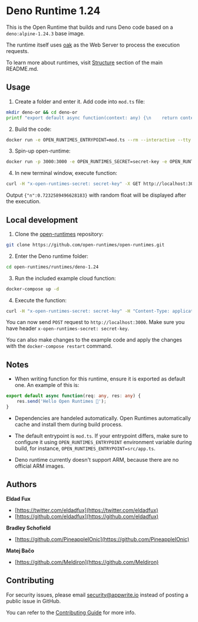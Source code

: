 # Deno Runtime 1.24

This is the Open Runtime that builds and runs Deno code based on a `deno:alpine-1.24.3` base image. 

The runtime itself uses [oak](https://deno.land/x/oak@v10.6.0) as the Web Server to process the execution requests.

To learn more about runtimes, visit [Structure](https://github.com/open-runtimes/open-runtimes#structure) section of the main README.md.

## Usage

1. Create a folder and enter it. Add code into `mod.ts` file:

```bash
mkdir deno-or && cd deno-or
printf "export default async function(context: any) {\n    return context.res.json({ n: Math.random() })\n}" > mod.ts
```

2. Build the code:

```bash
docker run -e OPEN_RUNTIMES_ENTRYPOINT=mod.ts --rm --interactive --tty --volume $PWD:/usr/code openruntimes/deno:v3-1.24 sh /usr/local/src/build.sh
```

3. Spin-up open-runtime:

```bash
docker run -p 3000:3000 -e OPEN_RUNTIMES_SECRET=secret-key -e OPEN_RUNTIMES_ENTRYPOINT=mod.ts --rm --interactive --tty --volume $PWD/code.tar.gz:/tmp/code.tar.gz:ro openruntimes/deno:v3-1.24 sh /usr/local/src/start.sh
```

4. In new terminal window, execute function:

```bash
curl -H "x-open-runtimes-secret: secret-key" -X GET http://localhost:3000/
```

Output `{"n":0.7232589496628183}` with random float will be displayed after the execution.

## Local development

1. Clone the [open-runtimes](https://github.com/open-runtimes/open-runtimes) repository:

```bash
git clone https://github.com/open-runtimes/open-runtimes.git
```

2. Enter the Deno runtime folder:

```bash
cd open-runtimes/runtimes/deno-1.24
```

3. Run the included example cloud function:

```bash
docker-compose up -d
```

4. Execute the function:

```bash
curl -H "x-open-runtimes-secret: secret-key" -H "Content-Type: application/json" -X POST http://localhost:3000/ -d '{"id": "4"}'
```

You can now send `POST` request to `http://localhost:3000`. Make sure you have header `x-open-runtimes-secret: secret-key`.

You can also make changes to the example code and apply the changes with the `docker-compose restart` command.

## Notes

- When writing function for this runtime, ensure it is exported as default one. An example of this is:

```typescript
export default async function(req: any, res: any) {
    res.send('Hello Open Runtimes 👋');
}
```

- Dependencies are handeled automatically. Open Runtimes automatically cache and install them during build process.

- The default entrypoint is `mod.ts`. If your entrypoint differs, make sure to configure it using `OPEN_RUNTIMES_ENTRYPOINT` environment variable during build, for instance, `OPEN_RUNTIMES_ENTRYPOINT=src/app.ts`.

- Deno runtime currently doesn't support ARM, because there are no official ARM images.

## Authors

**Eldad Fux**

+ [https://twitter.com/eldadfux](https://twitter.com/eldadfux)
+ [https://github.com/eldadfux](https://github.com/eldadfux)

**Bradley Schofield**

+ [https://github.com/PineappleIOnic](https://github.com/PineappleIOnic)

**Matej Bačo**

+ [https://github.com/Meldiron](https://github.com/Meldiron)

## Contributing

For security issues, please email security@appwrite.io instead of posting a public issue in GitHub.

You can refer to the [Contributing Guide](https://github.com/open-runtimes/open-runtimes/blob/main/CONTRIBUTING.md) for more info.
